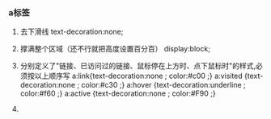 ### a标签

1. 去下滑线
   	text-decoration:none;

   

2. 撑满整个区域（还不行就把高度设置百分百）
   	display:block;

   

3. 分别定义了"链接、已访问过的链接、鼠标停在上方时、点下鼠标时"的样式,必须按以上顺序写 
   	a:link{text-decoration:none ; color:#c00 ;}
   	a:visited {text-decoration:none ; color:#c30 ;}
   	a:hover {text-decoration:underline ; color:#f60 ;}
   	a:active {text-decoration:none ; color:#F90 ;} 



4. 

